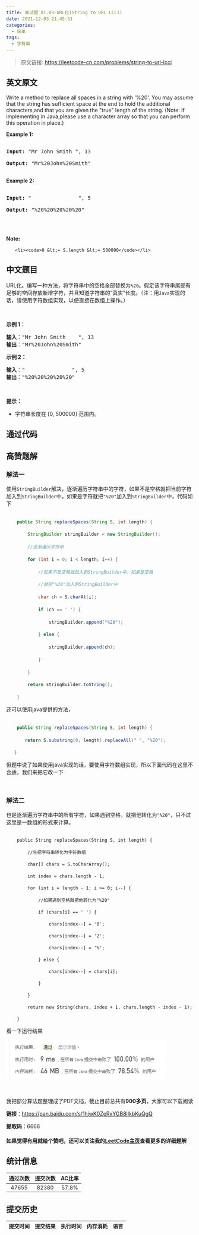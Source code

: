 ```yaml
---
title: 面试题 01.03-URL化(String to URL LCCI)
date: 2021-12-03 21:45:51
categories:
  - 简单
tags:
  - 字符串
---
```


> 原文链接: https://leetcode-cn.com/problems/string-to-url-lcci


## 英文原文
<div><p>Write a method to replace all spaces in a string with &#39;%20&#39;. You may assume that the string has sufficient space at the end to hold the additional characters,and that you are given the &quot;true&quot; length of the string. (Note: If implementing in Java,please use a character array so that you can perform this operation in place.)</p>



<p><strong>Example 1:</strong></p>



<pre>

<strong>Input: </strong>&quot;Mr John Smith &quot;, 13

<strong>Output: </strong>&quot;Mr%20John%20Smith&quot;

</pre>



<p><strong>Example 2:</strong></p>



<pre>

<strong>Input: </strong>&quot;               &quot;, 5

<strong>Output: </strong>&quot;%20%20%20%20%20&quot;

</pre>



<p>&nbsp;</p>



<p><strong>Note:</strong></p>



<ol>

	<li><code>0 &lt;= S.length &lt;= 500000</code></li>

</ol>

</div>

## 中文题目
<div><p>URL化。编写一种方法，将字符串中的空格全部替换为<code>%20</code>。假定该字符串尾部有足够的空间存放新增字符，并且知道字符串的“真实”长度。（注：用<code>Java</code>实现的话，请使用字符数组实现，以便直接在数组上操作。）</p>

<p> </p>

<p><strong>示例 1：</strong></p>

<pre>
<strong>输入</strong>："Mr John Smith    ", 13
<strong>输出</strong>："Mr%20John%20Smith"
</pre>

<p><strong>示例 2：</strong></p>

<pre>
<strong>输入</strong>："               ", 5
<strong>输出</strong>："%20%20%20%20%20"
</pre>

<p> </p>

<p><strong>提示：</strong></p>

<ul>
	<li>字符串长度在 [0, 500000] 范围内。</li>
</ul>
</div>

## 通过代码
<RecoDemo>
</RecoDemo>


## 高赞题解






### 解法一





使用```StringBuilder```解决，逐渐遍历字符串中的字符，如果不是空格就把当前字符加入到```StringBuilder```中，如果是字符就把```"%20"```加入到```StringBuilder```中，代码如下



```java

    public String replaceSpaces(String S, int length) {

        StringBuilder stringBuilder = new StringBuilder();

        //逐渐遍历字符串

        for (int i = 0; i < length; i++) {

            //如果不是空格就加入到StringBuilder中，如果是空格

            //就把"%20"加入到StringBuilder中

            char ch = S.charAt(i);

            if (ch == ' ') {

                stringBuilder.append("%20");

            } else {

                stringBuilder.append(ch);

            }

        }

        return stringBuilder.toString();

    }

```



还可以使用java提供的方法，



```java

    public String replaceSpaces(String S, int length) {

       return S.substring(0, length).replaceAll(" ", "%20");

   }

```



但题中说了如果使用java实现的话，要使用字符数组实现，所以下面代码在这里不合适，我们来把它改一下



<br>







### 解法二



也是逐渐遍历字符串中的所有字符，如果遇到空格，就把他转化为```"%20"```，只不过这里是一数组的形式来计算。



```

    public String replaceSpaces(String S, int length) {

        //先把字符串转化为字符数组

        char[] chars = S.toCharArray();

        int index = chars.length - 1;

        for (int i = length - 1; i >= 0; i--) {

            //如果遇到空格就把他转化为"%20"

            if (chars[i] == ' ') {

                chars[index--] = '0';

                chars[index--] = '2';

                chars[index--] = '%';

            } else {

                chars[index--] = chars[i];

            }

        }

        return new String(chars, index + 1, chars.length - index - 1);

    }

```



看一下运行结果



![image.png](../images/string-to-url-lcci-0.png)











<br>



我把部分算法题整理成了PDF文档，截止目前总共有**900多页**，大家可以下载阅读

**链接**：https://pan.baidu.com/s/1hjwK0ZeRxYGB8lIkbKuQgQ 

**提取码**：6666 



#### 如果觉得有用就给个赞吧，还可以关注我的[LeetCode主页](https://leetcode-cn.com/u/sdwwld/)查看更多的详细题解

## 统计信息
| 通过次数 | 提交次数 | AC比率 |
| :------: | :------: | :------: |
|    47655    |    82380    |   57.8%   |

## 提交历史
| 提交时间 | 提交结果 | 执行时间 |  内存消耗  | 语言 |
| :------: | :------: | :------: | :--------: | :--------: |
